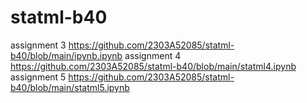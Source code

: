 # statml-b40
assignment 3
https://github.com/2303A52085/statml-b40/blob/main/ipynb.ipynb
assignment 4
https://github.com/2303A52085/statml-b40/blob/main/statml4.ipynb
assignment 5
https://github.com/2303A52085/statml-b40/blob/main/statml5.ipynb
